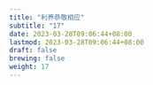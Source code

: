 ```yaml
---
title: "利养恭敬相应"
subtitle: "17"
date: 2023-03-28T09:06:44+08:00
lastmod: 2023-03-28T09:06:44+08:00
draft: false
brewing: false
weight: 17
---
```


